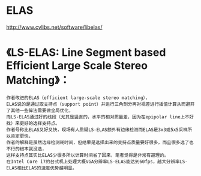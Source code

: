 # ELAS
http://www.cvlibs.net/software/libelas/

# 《LS-ELAS: Line Segment based Efficient Large Scale Stereo Matching》：
    作者改进的ELAS（efficient large-scale stereo matching），
    ELAS说的是通过取支持点（support point）并进行三角剖分再对视差进行插值计算从而避开了其他一些算法需要做全局优化，
    而LS-ELAS通过好的线段（尤其是竖直的，水平的相对质量差，因为在epipolar line上不好找）来更好的选择支持点。
    作者号称比ELAS又好又快，现场有人质疑LS-ELAS额外有边缘检测而ELAS是3x3或5x5采样所以肯定更快，
    作者的解释是虽然边缘检测耗时间，但结果是选择出来的支持点质量要好很多，而且很多选了也不行的根本就没选，
    这样支持点其实比ELAS少很多所以计算时间省了回来，笔者觉得是非常有道理的。
    在Intel Core i7的台式机上处理大概VGA分辨率LS-ELAS能达到60fps，越大分辨率LS-ELAS相比ELAS的速度优势越明显。
    
    
